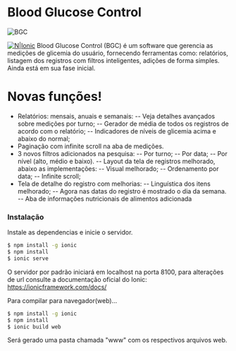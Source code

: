 # Blood Glucose Control

![BGC](https://firebasestorage.googleapis.com/v0/b/glique.appspot.com/o/imgs%2Fglique.png?alt=media&token=e0675c37-fc14-44c9-a5ee-5dea53f7617b)

[![N|Ionic](https://firebasestorage.googleapis.com/v0/b/blood-glucose-control.appspot.com/o/imgs%2FPOWERED%20BY%20(2).png?alt=media&token=485f9cf2-4b53-4fe9-9c1a-a7e9a8a81c8a)](https://ionicframework.com)
Blood Glucose Control (BGC) é um software que gerencia as medições de glicemia do usuário, fornecendo ferramentas como: relatórios, listagem dos registros com filtros inteligentes, adições de forma simples. Ainda está em sua fase inicial.

# Novas funções!

  - Relatórios: mensais, anuais e semanais:
  -- Veja detalhes avançados sobre medições por turno;
-- Gerador de média de todos os registros de acordo com o relatório;
-- Indicadores de níveis de glicemia acima e abaixo do normal;
  - Paginação com infinite scroll na aba de medições.
  - 3 novos filtros adicionados na pesquisa:
  -- Por turno;
-- Por data;
-- Por nível (alto, médio e baixo).
-- Layout da tela de registros melhorado, abaixo as implementações:
-- Visual melhorado;
-- Ordenamento por data;
-- Infinite scroll;
- Tela de detalhe do registro com melhorias:
-- Linguística dos itens melhorado;
-- Agora nas datas do registro é mostrado o dia da semana.
-- Aba de informações nutricionais de alimentos adicionada

### Instalação
Instale as dependencias e inicie o servidor.

```sh
$ npm install -g ionic
$ npm install
$ ionic serve
```
O servidor por padrão iniciará em localhost na porta 8100, para alterações de url consulte a documentação oficial do Ionic: 
https://ionicframework.com/docs/

Para compilar para navegador(web)...

```sh
$ npm install -g ionic
$ npm install
$ ionic build web
```
Será gerado uma pasta chamada "www" com os respectivos arquivos web.

[//]: # (These are reference links used in the body of this note and get stripped out when the markdown processor does its job. There is no need to format nicely because it shouldn't be seen. Thanks SO - http://stackoverflow.com/questions/4823468/store-comments-in-markdown-syntax)


   [dill]: <https://github.com/joemccann/dillinger>
   [git-repo-url]: <https://github.com/joemccann/dillinger.git>
   [john gruber]: <http://daringfireball.net>
   [df1]: <http://daringfireball.net/projects/markdown/>
   [markdown-it]: <https://github.com/markdown-it/markdown-it>
   [Ace Editor]: <http://ace.ajax.org>
   [node.js]: <http://nodejs.org>
   [Twitter Bootstrap]: <http://twitter.github.com/bootstrap/>
   [jQuery]: <http://jquery.com>
   [@tjholowaychuk]: <http://twitter.com/tjholowaychuk>
   [express]: <http://expressjs.com>
   [AngularJS]: <http://angularjs.org>
   [Gulp]: <http://gulpjs.com>

   [PlDb]: <https://github.com/joemccann/dillinger/tree/master/plugins/dropbox/README.md>
   [PlGh]: <https://github.com/joemccann/dillinger/tree/master/plugins/github/README.md>
   [PlGd]: <https://github.com/joemccann/dillinger/tree/master/plugins/googledrive/README.md>
   [PlOd]: <https://github.com/joemccann/dillinger/tree/master/plugins/onedrive/README.md>
   [PlMe]: <https://github.com/joemccann/dillinger/tree/master/plugins/medium/README.md>
   [PlGa]: <https://github.com/RahulHP/dillinger/blob/master/plugins/googleanalytics/README.md>
